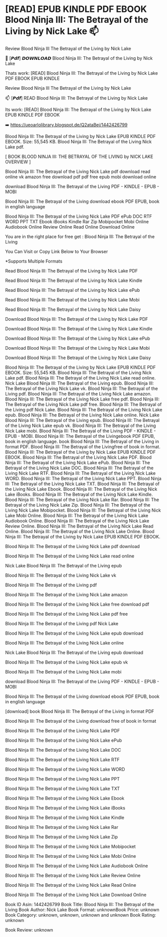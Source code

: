 # [READ] EPUB KINDLE PDF EBOOK Blood Ninja III: The Betrayal of the Living by  Nick Lake 📫
Review Blood Ninja III The Betrayal of the Living by Nick Lake

💚 [𝙋𝙙𝙛] 𝘿𝙊𝙒𝙉𝙇𝙊𝘼𝘿 Blood Ninja III: The Betrayal of the Living by Nick Lake

Thats work: [READ] Blood Ninja III: The Betrayal of the Living by Nick Lake PDF EBOOK EPUB KINDLE


Review Blood Ninja III The Betrayal of the Living by Nick Lake

📫 [𝙋𝙙𝙛] READ Blood Ninja III: The Betrayal of the Living by Nick Lake

Its work: [READ] Blood Ninja III: The Betrayal of the Living by Nick Lake EPUB KINDLE PDF EBOOK



➡️ https://ueoarlolibrary.blogspot.de/Q2ataBej/1442426799



Blood Ninja III: The Betrayal of the Living by Nick Lake EPUB KINDLE PDF EBOOK. Size: 55,545 KB. Blood Ninja III: The Betrayal of the Living Nick Lake pdf.

[ BOOK BLOOD NINJA III: THE BETRAYAL OF THE LIVING by NICK LAKE OVERVIEW ]

Blood Ninja III: The Betrayal of the Living Nick Lake pdf download read online vk amazon free download pdf pdf free epub mobi download online

download Blood Ninja III: The Betrayal of the Living PDF - KINDLE - EPUB - MOBI

Blood Ninja III: The Betrayal of the Living download ebook PDF EPUB, book in english language

Blood Ninja III: The Betrayal of the Living Nick Lake PDF ePub DOC RTF WORD PPT TXT Ebook iBooks Kindle Rar Zip Mobipocket Mobi Online Audiobook Online Review Online Read Online Download Online

You are in the right place for free get : Blood Ninja III: The Betrayal of the Living

You Can Visit or Copy Link Below to Your Browser

*Supports Multiple Formats

Read Blood Ninja III: The Betrayal of the Living by Nick Lake PDF

Read Blood Ninja III: The Betrayal of the Living by Nick Lake Kindle

Read Blood Ninja III: The Betrayal of the Living by Nick Lake ePub

Read Blood Ninja III: The Betrayal of the Living by Nick Lake Mobi

Read Blood Ninja III: The Betrayal of the Living by Nick Lake Daisy

Download Blood Ninja III: The Betrayal of the Living by Nick Lake PDF

Download Blood Ninja III: The Betrayal of the Living by Nick Lake Kindle

Download Blood Ninja III: The Betrayal of the Living by Nick Lake ePub

Download Blood Ninja III: The Betrayal of the Living by Nick Lake Mobi

Download Blood Ninja III: The Betrayal of the Living by Nick Lake Daisy

Blood Ninja III: The Betrayal of the Living by Nick Lake EPUB KINDLE PDF EBOOK. Size: 55,545 KB. Blood Ninja III: The Betrayal of the Living Nick Lake pdf. Blood Ninja III: The Betrayal of the Living Nick Lake read online. Nick Lake Blood Ninja III: The Betrayal of the Living epub. Blood Ninja III: The Betrayal of the Living Nick Lake vk. Blood Ninja III: The Betrayal of the Living pdf. Blood Ninja III: The Betrayal of the Living Nick Lake amazon. Blood Ninja III: The Betrayal of the Living Nick Lake free pdf. Blood Ninja III: The Betrayal of the Living Nick Lake pdf free. Blood Ninja III: The Betrayal of the Living pdf Nick Lake. Blood Ninja III: The Betrayal of the Living Nick Lake epub. Blood Ninja III: The Betrayal of the Living Nick Lake online. Nick Lake Blood Ninja III: The Betrayal of the Living epub. Blood Ninja III: The Betrayal of the Living Nick Lake epub vk. Blood Ninja III: The Betrayal of the Living Nick Lake mobi. Blood Ninja III: The Betrayal of the Living PDF - KINDLE - EPUB - MOBI. Blood Ninja III: The Betrayal of the Livingebook PDF EPUB, book in english language. book Blood Ninja III: The Betrayal of the Living in format PDF. Blood Ninja III: The Betrayal of the Livingfree of book in format. Blood Ninja III: The Betrayal of the Living by Nick Lake EPUB KINDLE PDF EBOOK. Blood Ninja III: The Betrayal of the Living Nick Lake PDF. Blood Ninja III: The Betrayal of the Living Nick Lake ePub. Blood Ninja III: The Betrayal of the Living Nick Lake DOC. Blood Ninja III: The Betrayal of the Living Nick Lake RTF. Blood Ninja III: The Betrayal of the Living Nick Lake WORD. Blood Ninja III: The Betrayal of the Living Nick Lake PPT. Blood Ninja III: The Betrayal of the Living Nick Lake TXT. Blood Ninja III: The Betrayal of the Living Nick Lake Ebook. Blood Ninja III: The Betrayal of the Living Nick Lake iBooks. Blood Ninja III: The Betrayal of the Living Nick Lake Kindle. Blood Ninja III: The Betrayal of the Living Nick Lake Rar. Blood Ninja III: The Betrayal of the Living Nick Lake Zip. Blood Ninja III: The Betrayal of the Living Nick Lake Mobipocket. Blood Ninja III: The Betrayal of the Living Nick Lake Mobi Online. Blood Ninja III: The Betrayal of the Living Nick Lake Audiobook Online. Blood Ninja III: The Betrayal of the Living Nick Lake Review Online. Blood Ninja III: The Betrayal of the Living Nick Lake Read Online. Blood Ninja III: The Betrayal of the Living Nick Lake Online. Blood Ninja III: The Betrayal of the Living by Nick Lake EPUB KINDLE PDF EBOOK.

Blood Ninja III: The Betrayal of the Living Nick Lake pdf download

Blood Ninja III: The Betrayal of the Living Nick Lake read online

Nick Lake Blood Ninja III: The Betrayal of the Living epub

Blood Ninja III: The Betrayal of the Living Nick Lake vk

Blood Ninja III: The Betrayal of the Living pdf

Blood Ninja III: The Betrayal of the Living Nick Lake amazon

Blood Ninja III: The Betrayal of the Living Nick Lake free download pdf

Blood Ninja III: The Betrayal of the Living Nick Lake pdf free

Blood Ninja III: The Betrayal of the Living pdf Nick Lake

Blood Ninja III: The Betrayal of the Living Nick Lake epub download

Blood Ninja III: The Betrayal of the Living Nick Lake online

Nick Lake Blood Ninja III: The Betrayal of the Living epub download

Blood Ninja III: The Betrayal of the Living Nick Lake epub vk

Blood Ninja III: The Betrayal of the Living Nick Lake mobi

download Blood Ninja III: The Betrayal of the Living PDF - KINDLE - EPUB - MOBI

Blood Ninja III: The Betrayal of the Living download ebook PDF EPUB, book in english language

[download] book Blood Ninja III: The Betrayal of the Living in format PDF

Blood Ninja III: The Betrayal of the Living download free of book in format

Blood Ninja III: The Betrayal of the Living Nick Lake PDF

Blood Ninja III: The Betrayal of the Living Nick Lake ePub

Blood Ninja III: The Betrayal of the Living Nick Lake DOC

Blood Ninja III: The Betrayal of the Living Nick Lake RTF

Blood Ninja III: The Betrayal of the Living Nick Lake WORD

Blood Ninja III: The Betrayal of the Living Nick Lake PPT

Blood Ninja III: The Betrayal of the Living Nick Lake TXT

Blood Ninja III: The Betrayal of the Living Nick Lake Ebook

Blood Ninja III: The Betrayal of the Living Nick Lake iBooks

Blood Ninja III: The Betrayal of the Living Nick Lake Kindle

Blood Ninja III: The Betrayal of the Living Nick Lake Rar

Blood Ninja III: The Betrayal of the Living Nick Lake Zip

Blood Ninja III: The Betrayal of the Living Nick Lake Mobipocket

Blood Ninja III: The Betrayal of the Living Nick Lake Mobi Online

Blood Ninja III: The Betrayal of the Living Nick Lake Audiobook Online

Blood Ninja III: The Betrayal of the Living Nick Lake Review Online

Blood Ninja III: The Betrayal of the Living Nick Lake Read Online

Blood Ninja III: The Betrayal of the Living Nick Lake Download Online

Book ID Asin: 1442426799
Book Title: Blood Ninja III: The Betrayal of the Living
Book Author: Nick Lake
Book Format: unknownBook Price: unknown
Book Category: unknown, unknown, unknown and unknown
Book Rating: unknown

Book Review: unknown
